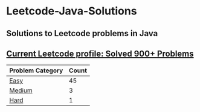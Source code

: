 # Leetcode-Java-Solutions 

## Solutions to Leetcode problems in Java

## [Current Leetcode profile: Solved 900+ Problems](https://leetcode.com/rohitkr01/)


Problem Category | Count
--- | --- 
[Easy](https://github.com/rohitkr01/Leetcode-Java-Solution/tree/main/Easy) | 45
[Medium](https://github.com/rohitkr01/Leetcode-Java-Solution/tree/main/Medium/README.md) | 3
[Hard](https://github.com/rohitkr01/Leetcode-Java-Solution/tree/main/Hard/README.md) | 1
